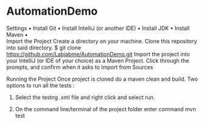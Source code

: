 # AutomationDemo

Settings
•	Install Git
•	Install IntelliJ (or another IDE)
•	Install JDK
•	Install Maven
•	
Import the Project
Create a directory on your machine.
Clone this repository into said directory.
$ git clone https://github.com/Labjabme/AutomationDemo.git
Import the project into your IntelliJ (or IDE of your choice) as a Maven Project.
Click through the prompts, and confirm when it asks to Import from Sources
 

Running the Project
Once project is cloned do a maven clean and build.
Two options to run all the tests :

1. Select the testng .xml file and right click and select run.

2. On the command line/terminal of the project folder enter command  mvn test